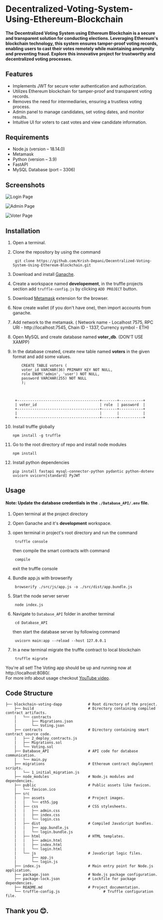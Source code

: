 # Decentralized-Voting-System-Using-Ethereum-Blockchain

#### The Decentralized Voting System using Ethereum Blockchain is a secure and transparent solution for conducting elections. Leveraging Ethereum's blockchain technology, this system ensures tamper-proof voting records, enabling users to cast their votes remotely while maintaining anonymity and preventing fraud. Explore this innovative project for trustworthy and decentralized voting processes.

## Features
-  Implements JWT for secure voter authentication and authorization.
-  Utilizes Ethereum blockchain for tamper-proof and transparent voting records.
-  Removes the need for intermediaries, ensuring a trustless voting process.
-  Admin panel to manage candidates, set voting dates, and monitor results.
-  Intuitive UI for voters to cast votes and view candidate information.

## Requirements
- Node.js (version – 18.14.0)
- Metamask
- Python (version – 3.9)
- FastAPI
- MySQL Database (port – 3306)

## Screenshots

![Login Page](https://github.com/Krish-Depani/Decentralized-Voting-System-Using-Ethereum-Blockchain/blob/main/public/login%20ss.png)

![Admin Page](https://github.com/Krish-Depani/Decentralized-Voting-System-Using-Ethereum-Blockchain/blob/main/public/admin%20ss.png)

![Voter Page](https://github.com/Krish-Depani/Decentralized-Voting-System-Using-Ethereum-Blockchain/blob/main/public/index%20ss.png)

## Installation

1. Open a terminal.

2. Clone the repository by using the command
        
        git clone https://github.com/Krish-Depani/Decentralized-Voting-System-Using-Ethereum-Blockchain.git

3. Download and install [Ganache](https://trufflesuite.com/ganache/).

4. Create a workspace named <b>developement</b>, in the truffle projects section add `truffle-config.js` by clicking `ADD PROJECT` button.

5. Download [Metamask](https://metamask.io/download/) extension for the browser.

6. Now create wallet (if you don't have one), then import accounts from ganache.

7. Add network to the metamask. ( Network name - Localhost 7575, RPC URl - http://localhost:7545, Chain ID - 1337, Currency symbol - ETH)

8. Open MySQL and create database named <b>voter_db</b>. (DON'T USE XAMPP)

9. In the database created, create new table named <b>voters</b> in the given format and add some values.

           CREATE TABLE voters (
           voter_id VARCHAR(36) PRIMARY KEY NOT NULL,
           role ENUM('admin', 'user') NOT NULL,
           password VARCHAR(255) NOT NULL
           );
   <br>

        +--------------------------------------+-------+-----------+
        | voter_id                             | role  | password  |
        +--------------------------------------+-------+-----------+
        |                                      |       |           |
        +--------------------------------------+-------+-----------+

12. Install truffle globally
    
        npm install -g truffle

14. Go to the root directory of repo and install node modules

        npm install

15. Install python dependencies

        pip install fastapi mysql-connector-python pydantic python-dotenv uvicorn uvicorn[standard] PyJWT

## Usage

#### Note: Update the database credentials in the `./Database_API/.env` file.

1. Open terminal at the project directory

2. Open Ganache and it's <b>development</b> workspace.

3. open terminal in project's root directory and run the command

        truffle console
   then compile the smart contracts with command

        compile
   exit the truffle console

5. Bundle app.js with browserify
    
        browserify ./src/js/app.js -o ./src/dist/app.bundle.js

2. Start the node server server
    
        node index.js

3. Navigate to `Database_API` folder in another terminal
    
        cd Database_API
    then start the database server by following command

        uvicorn main:app --reload --host 127.0.0.1

4. In a new terminal migrate the truffle contract to local blockchain
    
        truffle migrate

You're all set! The Voting app should be up and running now at http://localhost:8080/.<br>
For more info about usage checkout [YouTube video](https://www.youtube.com/watch?v=a5CJ70D2P-E).

## Code Structure

    ├── blockchain-voting-dapp            # Root directory of the project.
        ├── build                         # Directory containing compiled contract artifacts.
        |   └── contracts                 
        |       ├── Migrations.json       
        |       └── Voting.json           
        ├── contracts                     # Directory containing smart contract source code.
        |   ├── 2_deploy_contracts.js     
        |   ├── Migrations.sol            
        |   └── Voting.sol                
        ├── Database_API                  # API code for database communication.
        |   └── main.py                   
        ├── migrations                    # Ethereum contract deployment scripts.
        |   └── 1_initial_migration.js    
        ├── node_modules                  # Node.js modules and dependencies.
        ├── public                        # Public assets like favicon.
        |   └── favicon.ico               
        ├── src                           
        |   ├── assets                    # Project images.
        |   |   └── eth5.jpg              
        |   ├── css                       # CSS stylesheets.
        |   |   ├── admin.css             
        |   |   ├── index.css             
        |   |   └── login.css             
        |   ├── dist                      # Compiled JavaScript bundles.
        |   |   ├── app.bundle.js         
        |   |   └── login.bundle.js       
        |   ├── html                      # HTML templates.
        |   |   ├── admin.html            
        |   |   ├── index.html            
        |   |   └── login.html            
        |   └── js                        # JavaScript logic files.
        |       ├── app.js                
        |       └── login.js              
        ├── index.js                      # Main entry point for Node.js application.
        ├── package.json                  # Node.js package configuration.
        ├── package-lock.json             # Lockfile for package dependencies.
        ├── README.md                     # Project documentation.
        └── truffle-config.js                    # Truffle configuration file.

## Thank you 😊.
